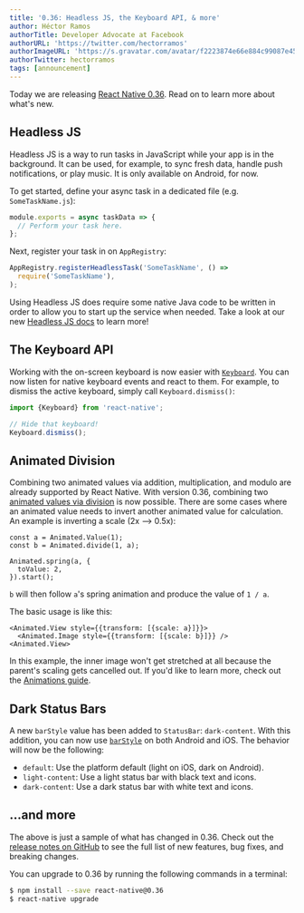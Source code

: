 ```yaml
---
title: '0.36: Headless JS, the Keyboard API, & more'
author: Héctor Ramos
authorTitle: Developer Advocate at Facebook
authorURL: 'https://twitter.com/hectorramos'
authorImageURL: 'https://s.gravatar.com/avatar/f2223874e66e884c99087e452501f2da?s=128'
authorTwitter: hectorramos
tags: [announcement]
---
```


Today we are releasing [React Native 0.36](https://github.com/facebook/react-native/releases/tag/v0.36.0). Read on to learn more about what's new.

## Headless JS

Headless JS is a way to run tasks in JavaScript while your app is in the background. It can be used, for example, to sync fresh data, handle push notifications, or play music. It is only available on Android, for now.

To get started, define your async task in a dedicated file (e.g. `SomeTaskName.js`):

```jsx
module.exports = async taskData => {
  // Perform your task here.
};
```

Next, register your task in on `AppRegistry`:

```jsx
AppRegistry.registerHeadlessTask('SomeTaskName', () =>
  require('SomeTaskName'),
);
```

Using Headless JS does require some native Java code to be written in order to allow you to start up the service when needed. Take a look at our new [Headless JS docs](/docs/headless-js-android) to learn more!

## The Keyboard API

Working with the on-screen keyboard is now easier with [`Keyboard`](/docs/keyboard). You can now listen for native keyboard events and react to them. For example, to dismiss the active keyboard, simply call `Keyboard.dismiss()`:

```js
import {Keyboard} from 'react-native';

// Hide that keyboard!
Keyboard.dismiss();
```

## Animated Division

Combining two animated values via addition, multiplication, and modulo are already supported by React Native. With version 0.36, combining two [animated values via division](/docs/animated#divide) is now possible. There are some cases where an animated value needs to invert another animated value for calculation. An example is inverting a scale (2x --> 0.5x):

```
const a = Animated.Value(1);
const b = Animated.divide(1, a);

Animated.spring(a, {
  toValue: 2,
}).start();
```

`b` will then follow `a`'s spring animation and produce the value of `1 / a`.

The basic usage is like this:

```
<Animated.View style={{transform: [{scale: a}]}}>
  <Animated.Image style={{transform: [{scale: b}]}} />
<Animated.View>
```

In this example, the inner image won't get stretched at all because the parent's scaling gets cancelled out. If you'd like to learn more, check out the [Animations guide](/docs/animations).

## Dark Status Bars

A new `barStyle` value has been added to `StatusBar`: `dark-content`. With this addition, you can now use [`barStyle`](/docs/statusbar#barstyle) on both Android and iOS. The behavior will now be the following:

- `default`: Use the platform default (light on iOS, dark on Android).
- `light-content`: Use a light status bar with black text and icons.
- `dark-content`: Use a dark status bar with white text and icons.

## ...and more

The above is just a sample of what has changed in 0.36. Check out the [release notes on GitHub](https://github.com/facebook/react-native/releases/tag/v0.36.0) to see the full list of new features, bug fixes, and breaking changes.

You can upgrade to 0.36 by running the following commands in a terminal:

```bash
$ npm install --save react-native@0.36
$ react-native upgrade
```
